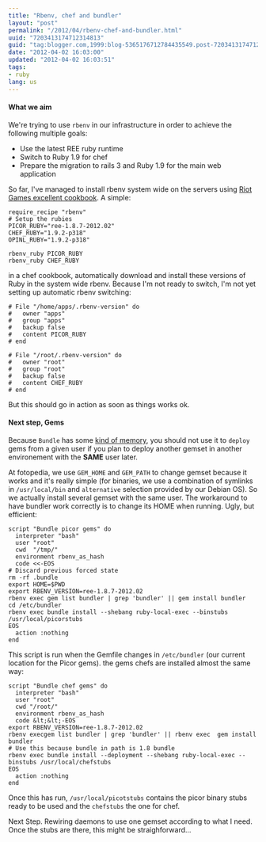 ```yaml
---
title: "Rbenv, chef and bundler"
layout: "post"
permalink: "/2012/04/rbenv-chef-and-bundler.html"
uuid: "7203413174712314813"
guid: "tag:blogger.com,1999:blog-5365176712784435549.post-7203413174712314813"
date: "2012-04-02 16:03:00"
updated: "2012-04-02 16:03:51"
tags:
- ruby
lang: us
---
```


#### What we aim
We're trying to use <code>rbenv</code> in our infrastructure in order to achieve the following multiple goals:

- Use the latest REE ruby runtime
- Switch to Ruby 1.9 for chef
- Prepare the migration to rails 3 and Ruby 1.9 for the main web application

So far, I've managed to install rbenv system wide on the servers using <a href="https://github.com/RiotGames/rbenv-cookbook">Riot Games excellent cookbook</a>. A simple:

```
require_recipe "rbenv"
# Setup the rubies
PICOR_RUBY="ree-1.8.7-2012.02"
CHEF_RUBY="1.9.2-p318"
OPINL_RUBY="1.9.2-p318"

rbenv_ruby PICOR_RUBY
rbenv_ruby CHEF_RUBY
```

in a chef cookbook, automatically download and install these versions of Ruby in the system wide rbenv. Because I'm not ready to switch, I'm not yet setting up automatic rbenv switching:

```
# File "/home/apps/.rbenv-version" do
#   owner "apps"
#   group "apps"
#   backup false
#   content PICOR_RUBY
# end

# File "/root/.rbenv-version" do
#   owner "root"
#   group "root"
#   backup false
#   content CHEF_RUBY
# end
```

But this should go in action as soon as things works ok.

#### Next step, Gems
Because <code>Bundle</code> has some <a href="http://gembundler.com/man/bundle-install.1.html">kind of memory</a>, you should not use it to <code>deploy</code> gems from a given user if you plan to deploy another gemset in another environement with the <b>SAME</b> user later.

At fotopedia, we use `GEM_HOME` and `GEM_PATH` to change gemset because it works and it's really simple (for binaries, we use a combination of symlinks in `/usr/local/bin` and `alternative` selection provided by our Debian OS). So we actually install several gemset with the same user. The workaround to have bundler work correctly is to change its HOME when running. Ugly, but efficient:

```
script "Bundle picor gems" do
  interpreter "bash"
  user "root"
  cwd  "/tmp/"
  environment rbenv_as_hash
  code <<-EOS
# Discard previous forced state
rm -rf .bundle
export HOME=$PWD
export RBENV_VERSION=ree-1.8.7-2012.02
rbenv exec gem list bundler | grep 'bundler' || gem install bundler
cd /etc/bundler
rbenv exec bundle install --shebang ruby-local-exec --binstubs /usr/local/picorstubs
EOS
  action :nothing
end
```

This script is run when the Gemfile changes in <code>/etc/bundler</code> (our current location for the Picor gems).
the gems chefs are installed almost the same way:


```
script "Bundle chef gems" do
  interpreter "bash"
  user "root"
  cwd "/root/"
  environment rbenv_as_hash
  code &lt;&lt;-EOS
export RBENV_VERSION=ree-1.8.7-2012.02
rbenv execgem list bundler | grep 'bundler' || rbenv exec  gem install bundler
# Use this because bundle in path is 1.8 bundle
rbenv exec bundle install --deployment --shebang ruby-local-exec --binstubs /usr/local/chefstubs
EOS
  action :nothing
end
```

Once this has run, <code>/usr/local/picotstubs</code> contains the picor binary stubs ready to be used and the <code>chefstubs</code> the one for chef.

Next Step. Rewiring daemons to use one gemset according to what I need. Once the stubs are there, this might be straighforward...
